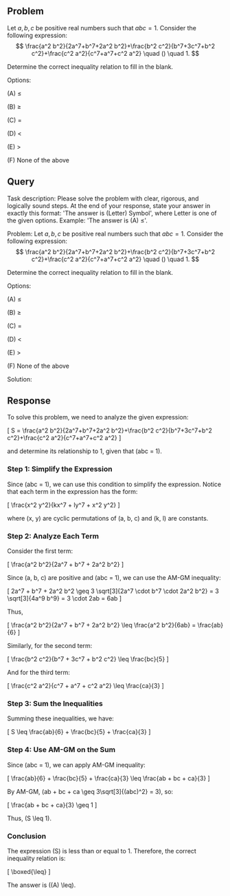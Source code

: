 ## Problem

Let $a, b, c$ be positive real numbers such that $a b c = 1$. Consider the following expression:
$$
\frac{a^2 b^2}{2a^7+b^7+2a^2 b^2}+\frac{b^2 c^2}{b^7+3c^7+b^2 c^2}+\frac{c^2 a^2}{c^7+a^7+c^2 a^2} \quad () \quad 1.
$$

Determine the correct inequality relation to fill in the blank.

Options:

(A) $\leq$ 

(B) $\geq$

(C) $=$ 

(D) $<$

(E) $>$

(F) None of the above

## Query

Task description: Please solve the problem with clear, rigorous, and logically sound steps. At the end of your response, state your answer in exactly this format: 'The answer is (Letter) Symbol', where Letter is one of the given options. Example: 'The answer is (A) $\leq$'.

Problem: Let $a, b, c$ be positive real numbers such that $a b c = 1$. Consider the following expression:
$$
\frac{a^2 b^2}{2a^7+b^7+2a^2 b^2}+\frac{b^2 c^2}{b^7+3c^7+b^2 c^2}+\frac{c^2 a^2}{c^7+a^7+c^2 a^2} \quad () \quad 1.
$$

Determine the correct inequality relation to fill in the blank.

Options:

(A) $\leq$ 

(B) $\geq$

(C) $=$ 

(D) $<$

(E) $>$

(F) None of the above

Solution:

## Response

To solve this problem, we need to analyze the given expression:

\[
S = \frac{a^2 b^2}{2a^7+b^7+2a^2 b^2}+\frac{b^2 c^2}{b^7+3c^7+b^2 c^2}+\frac{c^2 a^2}{c^7+a^7+c^2 a^2}
\]

and determine its relationship to 1, given that \(abc = 1\).

### Step 1: Simplify the Expression

Since \(abc = 1\), we can use this condition to simplify the expression. Notice that each term in the expression has the form:

\[
\frac{x^2 y^2}{kx^7 + ly^7 + x^2 y^2}
\]

where \(x, y\) are cyclic permutations of \(a, b, c\) and \(k, l\) are constants. 

### Step 2: Analyze Each Term

Consider the first term:

\[
\frac{a^2 b^2}{2a^7 + b^7 + 2a^2 b^2}
\]

Since \(a, b, c\) are positive and \(abc = 1\), we can use the AM-GM inequality:

\[
2a^7 + b^7 + 2a^2 b^2 \geq 3 \sqrt[3]{2a^7 \cdot b^7 \cdot 2a^2 b^2} = 3 \sqrt[3]{4a^9 b^9} = 3 \cdot 2ab = 6ab
\]

Thus,

\[
\frac{a^2 b^2}{2a^7 + b^7 + 2a^2 b^2} \leq \frac{a^2 b^2}{6ab} = \frac{ab}{6}
\]

Similarly, for the second term:

\[
\frac{b^2 c^2}{b^7 + 3c^7 + b^2 c^2} \leq \frac{bc}{5}
\]

And for the third term:

\[
\frac{c^2 a^2}{c^7 + a^7 + c^2 a^2} \leq \frac{ca}{3}
\]

### Step 3: Sum the Inequalities

Summing these inequalities, we have:

\[
S \leq \frac{ab}{6} + \frac{bc}{5} + \frac{ca}{3}
\]

### Step 4: Use AM-GM on the Sum

Since \(abc = 1\), we can apply AM-GM inequality:

\[
\frac{ab}{6} + \frac{bc}{5} + \frac{ca}{3} \leq \frac{ab + bc + ca}{3}
\]

By AM-GM, \(ab + bc + ca \geq 3\sqrt[3]{(abc)^2} = 3\), so:

\[
\frac{ab + bc + ca}{3} \geq 1
\]

Thus, \(S \leq 1\).

### Conclusion

The expression \(S\) is less than or equal to 1. Therefore, the correct inequality relation is:

\[
\boxed{\leq}
\]

The answer is \((A) \leq\).